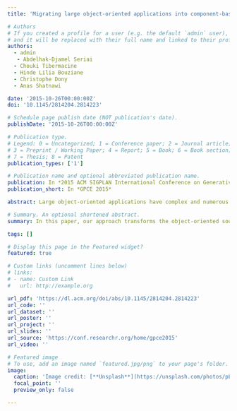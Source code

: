 ```yaml
---
title: 'Migrating large object-oriented applications into component-based ones: Instantiation and inheritance transformation'

# Authors
# If you created a profile for a user (e.g. the default `admin` user), write the username (folder name) here
# and it will be replaced with their full name and linked to their profile.
authors:
  - admin
   - Abdelhak-Djamel Seriai
  - Chouki Tibermacine
  - Hinde Lilia Bouziane
  - Christophe Dony
  - Anas Shatnawi

date: '2015-10-26T00:00:00Z'
doi: '10.1145/2814204.2814223'

# Schedule page publish date (NOT publication's date).
publishDate: '2015-10-26T00:00:00Z'

# Publication type.
# Legend: 0 = Uncategorized; 1 = Conference paper; 2 = Journal article;
# 3 = Preprint / Working Paper; 4 = Report; 5 = Book; 6 = Book section;
# 7 = Thesis; 8 = Patent
publication_types: ['1']

# Publication name and optional abbreviated publication name.
publication: In *2015 ACM SIGPLAN International Conference on Generative Programming*
publication_short: In *GPCE 2015*

abstract: Large object-oriented applications have complex and numerous dependencies, and usually do not have explicit software architectures. Therefore they are hard to maintain, and parts of them are difficult to reuse. 

# Summary. An optional shortened abstract.
summary: In this paper, our approach transforms the object-oriented source code in order to produce deployable components. We focus in this paper on the transformation of source code related to instantiation and inheritance dependencies between classes that are in different components.

tags: []

# Display this page in the Featured widget?
featured: true

# Custom links (uncomment lines below)
# links:
# - name: Custom Link
#   url: http://example.org

url_pdf: 'https://dl.acm.org/doi/abs/10.1145/2814204.2814223'
url_code: ''
url_dataset: ''
url_poster: ''
url_project: ''
url_slides: ''
url_source: 'https://conf.researchr.org/home/gpce2015'
url_video: ''

# Featured image
# To use, add an image named `featured.jpg/png` to your page's folder.
image:
  caption: 'Image credit: [**Unsplash**](https://unsplash.com/photos/pLCdAaMFLTE)'
  focal_point: ''
  preview_only: false

---
```

